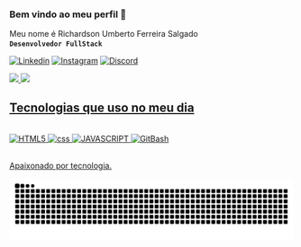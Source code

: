 ### Bem vindo ao meu perfil 👏
Meu nome é Richardson Umberto Ferreira Salgado <br/>
**`Desenvolvedor FullStack`**

[![Linkedin](https://img.shields.io/badge/LinkedIn-0077B5?style=for-the-badge&logo=linkedin&logoColor=white
)](https://www.linkedin.com/in/umbertosalgado)
[![Instagram](https://img.shields.io/badge/Instagram-E4405F?style=for-the-badge&logo=instagram&logoColor=white
)](https://www.instagram.com/richardson.ufs)
[![Discord](https://img.shields.io/badge/Discord-7289DA?style=for-the-badge&logo=discord&logoColor=white
)](https://discord.gg/g7fAccj8)

<div>
   <a href="https://github.com/UmbertoSalgado">
   <img height="180em" src="https://github-readme-stats.vercel.app/api?username=UmbertoSalgado&show_icons=true&theme=tokyonight&include_all_commits=true&count_private=true"/>
   <img height="180em" src="https://github-readme-stats.vercel.app/api/top-langs/?username=UmbertoSalgado&layout=compact&langs_count=6&theme=tokyonight"/>
</div>

## Tecnologias que uso no meu dia

<div style="display: inline_block"><br>
<img alt="HTML5" src="https://img.shields.io/badge/HTML5-E34F26?style=for-the-badge&logo=html5&logoColor=white"/>
<img width="72" src="https://i.ibb.co/LDfRjWFP/css.png" alt="css" border="0">
<img alt="JAVASCRIPT" src="https://img.shields.io/badge/JavaScript-F7DF1E?style=for-the-badge&logo=javascript&logoColor=black"/>
<img title="Git" alt="GitBash" width="90" src="https://i.ibb.co/0pNCmvwm/guit.png" border="0">
          
</div><br/>

Apaixonado por tecnologia.


<picture>
  <source media="(prefers-color-scheme: dark)" srcset="https://raw.githubusercontent.com/UmbertoSalgado/UmbertoSalgado/output/github-contribution-grid-snake-dark.svg">
  <source media="(prefers-color-scheme: light)" srcset="https://raw.githubusercontent.com/UmbertoSalgado/UmbertoSalgado/output/github-contribution-grid-snake.svg">
  <img alt="github contribution grid snake animation" src="https://raw.githubusercontent.com/UmbertoSalgado/UmbertoSalgado/output/github-contribution-grid-snake.svg">
</picture>
